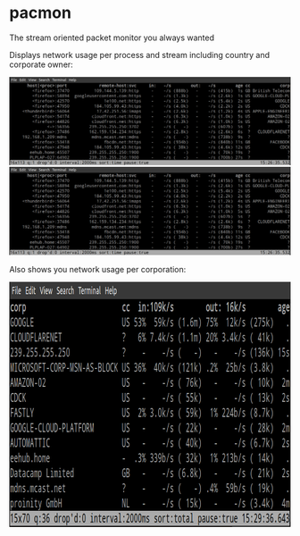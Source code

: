 # pacmon
The stream oriented packet monitor you always wanted

Displays network usage per process and stream including country and corporate owner:

![alt text](https://github.com/turborat/pacmon/blob/main/pacmon.png)
<img src="https://github.com/turborat/pacmon/blob/main/pacmon.png">

Also shows you network usage per corporation:

<img src="https://github.com/turborat/pacmon/blob/main/pacmon_corps.png" height="439" width="915">


